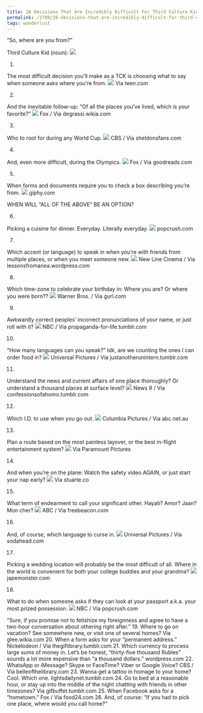 ```yaml
---
title: 26 Decisions That Are Incredibly Difficult For Third Culture Kids
permalink: /1700/26-decisions-that-are-incredibly-difficult-for-third-culture-kids/
tags: wanderlust
---
```


“So, where are you from?”

Third Culture Kid (noun):
![](https://web.archive.org/web/20140307004249im_/http://s3-ec.buzzfed.com/static/2014-01/enhanced/webdr07/28/14/enhanced-buzz-24099-1390936100-17.jpg)

1.
The most difficult decision you’ll make as a TCK is choosing what to say when someone asks where you’re from.
![](https://web.archive.org/web/20140307015646im_/http://s3-ec.buzzfed.com/static/2014-01/enhanced/webdr05/28/14/anigif_enhanced-buzz-7267-1390936325-6.gif)
Via teen.com

2.
And the inevitable follow-up: “Of all the places you’ve lived, which is your favorite?”
![](https://web.archive.org/web/20141027234835im_/http://s3-ec.buzzfed.com/static/2014-01/enhanced/webdr07/28/14/anigif_enhanced-buzz-6661-1390937446-6.gif)
Fox / Via degrassi.wikia.com

3.
Who to root for during any World Cup.
![](https://web.archive.org/web/20160427091657im_/http://s3-ec.buzzfed.com/static/2014-01/enhanced/webdr06/28/14/anigif_enhanced-buzz-29462-1390937628-5.gif)
CBS / Via sheldonsfans.com

4.
And, even more difficult, during the Olympics.
![](https://web.archive.org/web/20160427090812im_/http://s3-ec.buzzfed.com/static/2014-01/enhanced/webdr06/28/14/anigif_enhanced-buzz-2198-1390937813-8.gif)
Fox / Via goodreads.com

5.
When forms and documents require you to check a box describing you’re from.
![](https://web.archive.org/web/20160427091659im_/http://s3-ec.buzzfed.com/static/2014-01/enhanced/webdr07/28/15/anigif_enhanced-buzz-6692-1390939269-25.gif)
giphy.com

WHEN WILL “ALL OF THE ABOVE” BE AN OPTION?

6.
Picking a cuisine for dinner. Everyday. Literally everyday.
![](https://web.archive.org/web/20160427090821im_/http://s3-ec.buzzfed.com/static/2014-01/enhanced/webdr07/28/15/anigif_enhanced-buzz-6661-1390939572-12.gif)
popcrush.com

7.
Which accent (or language) to speak in when you’re with friends from multiple places, or when you meet someone new.
![](https://web.archive.org/web/20160427090643im_/http://s3-ec.buzzfed.com/static/2014-01/enhanced/webdr06/28/15/anigif_enhanced-buzz-29462-1390939675-23.gif)
New Line Cinema / Via lessonsfromanea.wordpress.com

8.
Which time-zone to celebrate your birthday in: Where you are? Or where you were born??
![](https://web.archive.org/web/20160427090902im_/http://s3-ec.buzzfed.com/static/2014-01/enhanced/webdr05/28/15/anigif_enhanced-buzz-20576-1390939813-18.gif)
Warner Bros. / Via gurl.com

9.
Awkwardly correct peoples’ incorrect pronunciations of your name, or just roll with it?
![](https://web.archive.org/web/20160427090744im_/http://s3-ec.buzzfed.com/static/2014-01/enhanced/webdr07/28/15/anigif_enhanced-buzz-6620-1390939939-40.gif)
NBC / Via propaganda-for-life.tumblr.com

10.
“How many languages can you speak?” Idk, are we counting the ones I can order food in?
![](https://web.archive.org/web/20160427091630im_/http://s3-ec.buzzfed.com/static/2014-01/enhanced/webdr02/28/15/anigif_enhanced-buzz-5860-1390940029-15.gif)
Universal Pictures / Via justanotherunintern.tumblr.com

11.
Understand the news and current affairs of one place thoroughly? Or understand a thousand places at surface level?
![](https://web.archive.org/web/20160427085219im_/http://s3-ec.buzzfed.com/static/2014-01/enhanced/webdr07/28/15/anigif_enhanced-buzz-6669-1390940296-15.gif)
News 9 / Via confessionsofahomo.tumblr.com

12.
Which I.D. to use when you go out.
![](https://web.archive.org/web/20160427090938im_/http://s3-ec.buzzfed.com/static/2014-01/enhanced/webdr02/28/15/anigif_enhanced-buzz-5917-1390940334-18.gif)
Columbia Pictures / Via abc.net.au

13.
Plan a route based on the most painless layover, or the best in-flight entertainment system?
![](https://web.archive.org/web/20160427090217im_/http://s3-ec.buzzfed.com/static/2014-01/enhanced/webdr03/28/16/anigif_enhanced-buzz-25033-1390943649-10.gif)
Via Paramount Pictures

14.
And when you’re on the plane: Watch the safety video AGAIN, or just start your nap early?
![](https://web.archive.org/web/20160427091748im_/http://s3-ec.buzzfed.com/static/2014-01/enhanced/webdr02/28/16/anigif_enhanced-buzz-17541-1390943769-8.gif)
Via stuarte.co

15.
What term of endearment to call your significant other. Hayati? Amor? Jaan? Mon cher?
![](https://web.archive.org/web/20160427082657im_/http://s3-ec.buzzfed.com/static/2014-01/enhanced/webdr06/28/15/anigif_enhanced-buzz-1107-1390941294-6.gif)
ABC / Via freebeacon.com

16.
And, of course, which language to curse in.
![](https://web.archive.org/web/20160427091205im_/http://s3-ec.buzzfed.com/static/2014-01/enhanced/webdr06/28/15/anigif_enhanced-buzz-661-1390941551-6.gif)
Universal Pictures / Via sodahead.com

17.
Picking a wedding location will probably be the most difficult of all. Where in the world is convenient for both your college buddies and your grandma?
![](https://web.archive.org/web/20160427090852im_/http://s3-ec.buzzfed.com/static/2014-01/enhanced/webdr02/28/15/anigif_enhanced-buzz-17487-1390941774-4.gif)
japemonster.com

18.
What to do when someone asks if they can look at your passport a.k.a. your most prized possession.
![](https://web.archive.org/web/20160427091752im_/http://s3-ec.buzzfed.com/static/2014-01/enhanced/webdr02/28/14/anigif_enhanced-buzz-5896-1390937496-10.gif)
NBC / Via popcrush.com

“Sure, if you promise not to fetishize my foreignness and agree to have a two-hour conversation about othering right after.”
19.
Where to go on vacation? See somewhere new, or visit one of several homes?
Via glee.wikia.com
20.
When a form asks for your “permanent address.”
Nickelodeon / Via thegiflibrary.tumblr.com
21.
Which currency to process large sums of money in. Let’s be honest, “thirty-five thousand Rubles” sounds a lot more expensive than “a thousand dollars.”
wordpress.com
22.
WhatsApp or iMessage? Skype or FaceTime? Viber or Google Voice?
CBS / Via belleofthelibrary.com
23.
Wanna get a tattoo in homage to your home? Cool. Which one.
lightsdailynet.tumblr.com
24.
Go to bed at a reasonable hour, or stay up into the middle of the night chatting with friends in other timezones?
Via gifbuffet.tumblr.com
25.
When Facebook asks for a “hometown.”
Fox / Via food24.com
26.
And, of course: “If you had to pick one place, where would you call home?”
